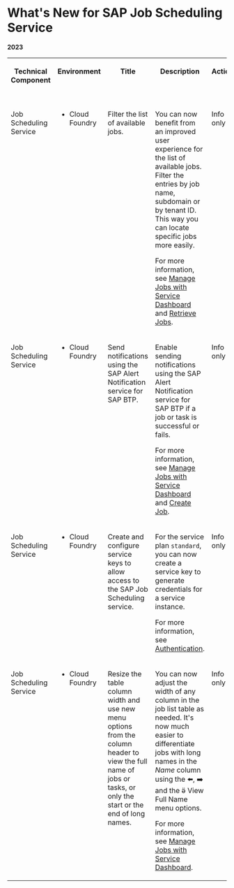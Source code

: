 <!-- loio35dd2f8d1060419f896169b928dc590f -->

<link rel="stylesheet" type="text/css" href="../css/sap-icons.css"/>

# What's New for SAP Job Scheduling Service 





**2023**


<table>
<tr>
<th valign="top">

Technical Component



</th>
<th valign="top">

Environment



</th>
<th valign="top">

Title



</th>
<th valign="top">

Description



</th>
<th valign="top">

Action



</th>
<th valign="top">

Lifecycle



</th>
<th valign="top">

Type



</th>
<th valign="top">

Line of Business



</th>
<th valign="top">

Modular Business Process



</th>
<th valign="top">

Product



</th>
<th valign="top">

Latest Revision



</th>
<th valign="top">

Available as of



</th>
</tr>
<tr>
<td valign="top">

Job Scheduling Service



</td>
<td valign="top">

-   Cloud Foundry



</td>
<td valign="top">

Filter the list of available jobs.



</td>
<td valign="top">

You can now benefit from an improved user experience for the list of available jobs. Filter the entries by job name, subdomain or by tenant ID. This way you can locate specific jobs more easily.

For more information, see [Manage Jobs with Service Dashboard](../40---Using-JOB-SCHDULR-TITLE/manage-jobs-with-service-dashboard-132fd06.md) and [Retrieve Jobs](../40---Using-JOB-SCHDULR-TITLE/retrieve-jobs-b4d3719.md).



</td>
<td valign="top">

Info only



</td>
<td valign="top">



</td>
<td valign="top">

New



</td>
<td valign="top">

Technology



</td>
<td valign="top">

Not applicable



</td>
<td valign="top">

 



</td>
<td valign="top">



</td>
<td valign="top">

2023-07-13



</td>
</tr>
<tr>
<td valign="top">

Job Scheduling Service



</td>
<td valign="top">

-   Cloud Foundry



</td>
<td valign="top">

Send notifications using the SAP Alert Notification service for SAP BTP.



</td>
<td valign="top">

Enable sending notifications using the SAP Alert Notification service for SAP BTP if a job or task is successful or fails.

For more information, see [Manage Jobs with Service Dashboard](../40---Using-JOB-SCHDULR-TITLE/manage-jobs-with-service-dashboard-132fd06.md) and [Create Job](../40---Using-JOB-SCHDULR-TITLE/create-job-2c1ecb6.md).



</td>
<td valign="top">

Info only



</td>
<td valign="top">



</td>
<td valign="top">

New



</td>
<td valign="top">

Technology



</td>
<td valign="top">

Not applicable



</td>
<td valign="top">

 



</td>
<td valign="top">



</td>
<td valign="top">

2023-05-18



</td>
</tr>
<tr>
<td valign="top">

Job Scheduling Service



</td>
<td valign="top">

-   Cloud Foundry



</td>
<td valign="top">

Create and configure service keys to allow access to the SAP Job Scheduling service.



</td>
<td valign="top">

For the service plan `standard`, you can now create a service key to generate credentials for a service instance.

For more information, see [Authentication](../40---Using-JOB-SCHDULR-TITLE/authentication-5dca60b.md).



</td>
<td valign="top">

Info only



</td>
<td valign="top">



</td>
<td valign="top">

New



</td>
<td valign="top">

Technology



</td>
<td valign="top">

Not applicable



</td>
<td valign="top">

 



</td>
<td valign="top">



</td>
<td valign="top">

2023-05-18



</td>
</tr>
<tr>
<td valign="top">

Job Scheduling Service



</td>
<td valign="top">

-   Cloud Foundry



</td>
<td valign="top">

Resize the table column width and use new menu options from the column header to view the full name of jobs or tasks, or only the start or the end of long names.



</td>
<td valign="top">

You can now adjust the width of any column in the job list table as needed. It's now much easier to differentiate jobs with long names in the *Name* column using the :arrow_left:, :arrow_right: and the <span class="SAP-icons"></span> View Full Name menu options.

For more information, see [Manage Jobs with Service Dashboard](../40---Using-JOB-SCHDULR-TITLE/manage-jobs-with-service-dashboard-132fd06.md).



</td>
<td valign="top">

Info only



</td>
<td valign="top">



</td>
<td valign="top">

New



</td>
<td valign="top">

Technology



</td>
<td valign="top">

Not applicable



</td>
<td valign="top">

 



</td>
<td valign="top">



</td>
<td valign="top">

2023-02-09



</td>
</tr>
</table>

